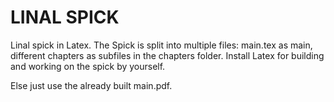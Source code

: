 # LINAL SPICK
Linal spick in Latex. 
The Spick is split into multiple files: main.tex as main, different chapters as subfiles in the chapters folder. Install Latex for building and working on the spick by yourself.

Else just use the already built main.pdf.